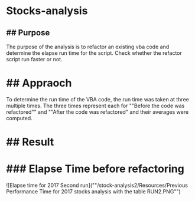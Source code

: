 # Stocks-analysis

## ## Purpose

The purpose of the analysis is to refactor an existing vba code and determine the elapse run time for the script. Check whether the refactor script run faster or not.

# ## Appraoch

To determine the run time of the VBA code, the run time was taken at three multiple times. The three times represent each for ""Before the code was refactored"" and ""After the code was refactored" and their averages were computed.

# ## Result

# ### Elapse Time before refactoring

![Elapse time for 2017 Second run](""/stock-analysis2/Resources/Previous Performance Time for 2017 stocks analysis with the table RUN2.PNG"")
